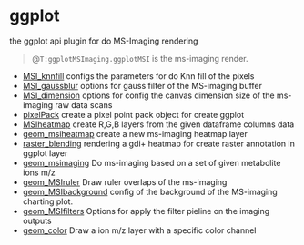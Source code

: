﻿# ggplot

the ggplot api plugin for do MS-Imaging rendering
> @``T:ggplotMSImaging.ggplotMSI`` is the ms-imaging render.

+ [MSI_knnfill](ggplot/MSI_knnfill.1) configs the parameters for do Knn fill of the pixels
+ [MSI_gaussblur](ggplot/MSI_gaussblur.1) options for gauss filter of the MS-imaging buffer
+ [MSI_dimension](ggplot/MSI_dimension.1) options for config the canvas dimension size of the ms-imaging raw data scans
+ [pixelPack](ggplot/pixelPack.1) create a pixel point pack object for create ggplot
+ [MSIheatmap](ggplot/MSIheatmap.1) create R,G,B layers from the given dataframe columns data
+ [geom_msiheatmap](ggplot/geom_msiheatmap.1) create a new ms-imaging heatmap layer
+ [raster_blending](ggplot/raster_blending.1) rendering a gdi+ heatmap for create raster annotation in ggplot layer
+ [geom_msimaging](ggplot/geom_msimaging.1) Do ms-imaging based on a set of given metabolite ions m/z
+ [geom_MSIruler](ggplot/geom_MSIruler.1) Draw ruler overlaps of the ms-imaging
+ [geom_MSIbackground](ggplot/geom_MSIbackground.1) config of the background of the MS-imaging charting plot.
+ [geom_MSIfilters](ggplot/geom_MSIfilters.1) Options for apply the filter pieline on the imaging outputs
+ [geom_color](ggplot/geom_color.1) Draw a ion m/z layer with a specific color channel
